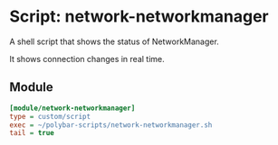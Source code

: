 # Script: network-networkmanager

A shell script that shows the status of NetworkManager.

It shows connection changes in real time.


## Module

```ini
[module/network-networkmanager]
type = custom/script
exec = ~/polybar-scripts/network-networkmanager.sh
tail = true
```
